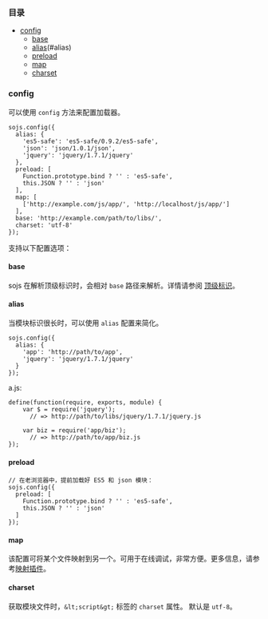 ### 目录

* [config](#config)
    * [base](#base)
    * [alias](#config)(#alias)
    * [preload](#preload)
    * [map](#map)
    * [charset](#charset)

### config

可以使用 `config` 方法来配置加载器。

    sojs.config({
      alias: {
        'es5-safe': 'es5-safe/0.9.2/es5-safe',
        'json': 'json/1.0.1/json',
        'jquery': 'jquery/1.7.1/jquery'
      },
      preload: [
        Function.prototype.bind ? '' : 'es5-safe',
        this.JSON ? '' : 'json'
      ],
      map: [
        ['http://example.com/js/app/', 'http://localhost/js/app/']
      ],
      base: 'http://example.com/path/to/libs/',
      charset: 'utf-8'
    });

支持以下配置选项：

#### base

sojs 在解析顶级标识时，会相对 `base` 路径来解析。详情请参阅 [顶级标识](module-identifier.md#top-level-id)。

#### alias

当模块标识很长时，可以使用 `alias` 配置来简化。

    sojs.config({
      alias: {
        'app': 'http://path/to/app',
        'jquery': 'jquery/1.7.1/jquery'
      }
    });

a.js:

    define(function(require, exports, module) {
        var $ = require('jquery');
          // => http://path/to/libs/jquery/1.7.1/jquery.js

        var biz = require('app/biz');
          // => http://path/to/app/biz.js
    });

#### preload

    // 在老浏览器中，提前加载好 ES5 和 json 模块：
    sojs.config({
      preload: [
        Function.prototype.bind ? '' : 'es5-safe',
        this.JSON ? '' : 'json'
      ]
    });

#### map

该配置可将某个文件映射到另一个。可用于在线调试，非常方便。更多信息，请参考<a href="plugin-map.html">映射插件</a>。

#### charset

获取模块文件时，`&lt;script&gt;` 标签的 `charset` 属性。 默认是 `utf-8`。